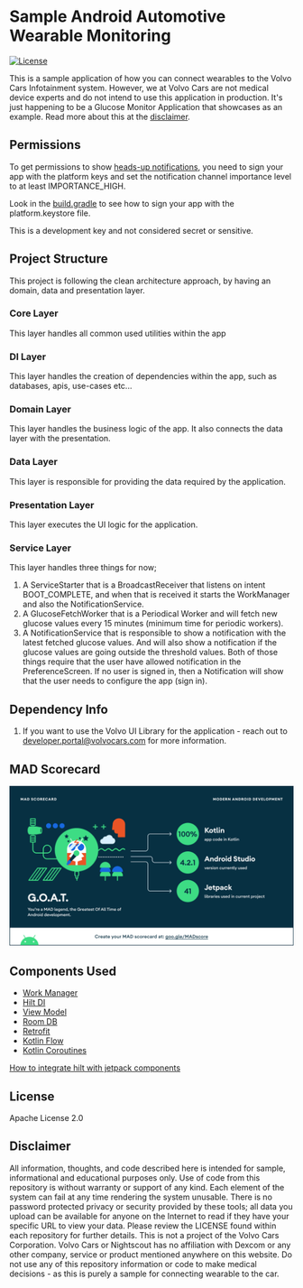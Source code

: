 # Sample Android Automotive Wearable Monitoring

[![License](https://img.shields.io/badge/License-Apache%202.0-blue.svg)](https://github.com/volvo-cars/sample-android-automotive-wearable-monitoring/blob/main/LICENSE.md)

This is a sample application of how you can connect wearables to the Volvo Cars Infotainment system.
However, we at Volvo Cars are not medical device experts and do not intend to use this application
in production. It's just happening to be a Glucose Monitor Application that showcases as an example.
Read more about this at the [disclaimer](#disclaimer).

## Permissions

To get permissions to
show [heads-up notifications](https://developer.android.com/training/cars/notifications#hun), you
need to sign your app with the platform keys and set the notification channel importance level to at
least IMPORTANCE_HIGH.

Look in the [build.gradle](./automotive/build.gradle) to see how to sign your app with the
platform.keystore file.

This is a development key and not considered secret or sensitive.

## Project Structure

This project is following the clean architecture approach, by having an domain, data and
presentation layer.

### Core Layer

This layer handles all common used utilities within the app

### DI Layer

This layer handles the creation of dependencies within the app, such as databases, apis, use-cases
etc...

### Domain Layer

This layer handles the business logic of the app. It also connects the data layer with the
presentation.

### Data Layer

This layer is responsible for providing the data required by the application.

### Presentation Layer

This layer executes the UI logic for the application.

### Service Layer

This layer handles three things for now;

1. A ServiceStarter that is a BroadcastReceiver that listens on intent BOOT_COMPLETE, and when that
   is received it starts the WorkManager and also the NotificationService.
2. A GlucoseFetchWorker that is a Periodical Worker and will fetch new glucose values every 15
   minutes (minimum time for periodic workers).
3. A NotificationService that is responsible to show a notification with the latest fetched glucose
   values. And will also show a notification if the glucose values are going outside the threshold
   values. Both of those things require that the user have allowed notification in the
   PreferenceScreen. If no user is signed in, then a Notification will show that the user needs to
   configure the app (sign in).

## Dependency Info

1. If you want to use the Volvo UI Library for the application - reach out to
   developer.portal@volvocars.com for more information.

## MAD Scorecard

![MAD Scores summary](assets/mad_scorecard/summary.png "MAD scoreboard summary")

## Components Used

- [Work Manager](https://developer.android.com/topic/libraries/architecture/workmanager)
- [Hilt DI](https://developer.android.com/training/dependency-injection/hilt-android)
- [View Model](https://developer.android.com/topic/libraries/architecture/viewmodel)
- [Room DB](https://developer.android.com/training/data-storage/room)
- [Retrofit](https://square.github.io/retrofit/)
- [Kotlin Flow](https://developer.android.com/kotlin/flow)
- [Kotlin Coroutines](https://developer.android.com/kotlin/coroutines)

[How to integrate hilt with jetpack components](https://developer.android.com/training/dependency-injection/hilt-jetpack)

## License

Apache License 2.0

## Disclaimer

All information, thoughts, and code described here is intended for sample, informational and
educational purposes only. Use of code from this repository is without warranty or support of any
kind. Each element of the system can fail at any time rendering the system unusable. There is no
password protected privacy or security provided by these tools; all data you upload can be available
for anyone on the Internet to read if they have your specific URL to view your data. Please review
the LICENSE found within each repository for further details. This is not a project of the Volvo
Cars Corporation. Volvo Cars or Nightscout has no affiliation with Dexcom or any other company,
service or product mentioned anywhere on this website. Do not use any of this repository information
or code to make medical decisions - as this is purely a sample for connecting wearable to the car.

